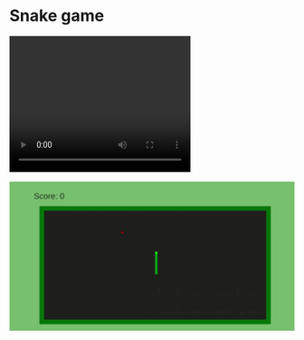 # Snake game
<video src="https://raw.githubusercontent.com/mirachirkova/SnakeGame/master/examples/example.mp4" width="320" height="240" controls></video>

[![Watch the video](https://raw.githubusercontent.com/mirachirkova/SnakeGame/master/examples/example.png)](https://raw.githubusercontent.com/mirachirkova/SnakeGame/master/examples/example.mp4)